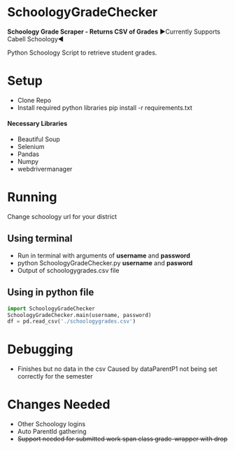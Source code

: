 # SchoologyGradeChecker
**Schoology Grade Scraper - Returns CSV of Grades**
▶️Currently Supports Cabell Schoology◀️

Python Schoology Script to retrieve student grades.

# Setup
- Clone Repo
- Install required python libraries
pip install -r requirements.txt

#### Necessary Libraries
- Beautiful Soup
- Selenium
- Pandas
- Numpy
- webdrivermanager



# Running
Change schoology url for your district

## Using terminal
- Run in terminal with arguments of **username** and **password**
- python SchoologyGradeChecker.py **username** and **pasword**
- Output of schoologygrades.csv file

## Using in python file
```python
import SchoologyGradeChecker
SchoologyGradeChecker.main(username, password)
df = pd.read_csv('./schoologygrades.csv')
```


# Debugging
- Finishes but no data in the csv
  Caused by dataParentP1 not being set correctly for the semester
  
# Changes Needed
- Other Schoology logins
- Auto ParentId gathering
- ~~Support needed for submitted work span class grade-wrapper with drop~~

